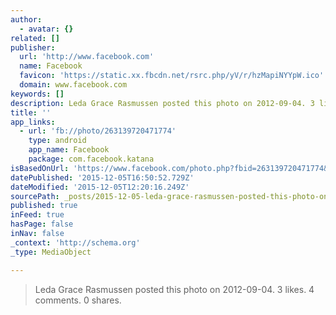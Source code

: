 ```yaml
---
author:
  - avatar: {}
related: []
publisher:
  url: 'http://www.facebook.com'
  name: Facebook
  favicon: 'https://static.xx.fbcdn.net/rsrc.php/yV/r/hzMapiNYYpW.ico'
  domain: www.facebook.com
keywords: []
description: Leda Grace Rasmussen posted this photo on 2012-09-04. 3 likes. 4 comments. 0 shares.
title: ''
app_links:
  - url: 'fb://photo/263139720471774'
    type: android
    app_name: Facebook
    package: com.facebook.katana
isBasedOnUrl: 'https://www.facebook.com/photo.php?fbid=263139720471774&set=t.100003272439700&type=3&src=https%3A%2F%2Fscontent-arn2-1.xx.fbcdn.net%2Fhphotos-xaf1%2Fv%2Ft1.0-9%2F429959_263139720471774_673715301_n.jpg%3Foh%3D25c193b7f4271bd9ced8645c2e897b9b%26oe%3D572207DA&size=640%2C480'
datePublished: '2015-12-05T16:50:52.729Z'
dateModified: '2015-12-05T12:20:16.249Z'
sourcePath: _posts/2015-12-05-leda-grace-rasmussen-posted-this-photo-on-2012-09-04-3-like.md
published: true
inFeed: true
hasPage: false
inNav: false
_context: 'http://schema.org'
_type: MediaObject

---
```

> Leda Grace Rasmussen posted this photo on 2012-09-04&period; 3 likes&period; 4 comments&period; 0 shares&period;